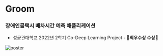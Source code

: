 # Groom
### 장애인콜택시 배차시간 예측 애플리케이션
- 성균관대학교 2022년 2학기 Co-Deep Learning Project **- 🥈최우수상 수상🥈**

![poster](https://github.com/codehyunn/codehyunn/assets/87523224/f359c1a3-1c4d-4ddf-bea6-06dc852d4808)
